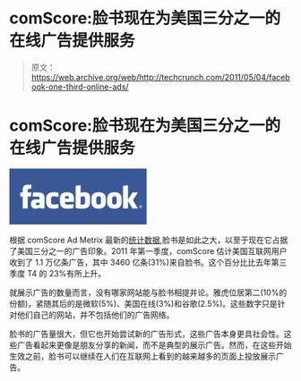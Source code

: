 # comScore:脸书现在为美国三分之一的在线广告提供服务

> 原文：<https://web.archive.org/web/http://techcrunch.com/2011/05/04/facebook-one-third-online-ads/>

# comScore:脸书现在为美国三分之一的在线广告提供服务

![](img/e344aa6dc3e7383758222c266dd76bd5.png)

根据 comScore Ad Metrix 最新的[统计数据](https://web.archive.org/web/20230204225013/http://www.prnewswire.com/news-releases/us-online-display-advertising-market-delivers-11-trillion-impressions-in-q1-2011-121249734.html),脸书是如此之大，以至于现在它占据了美国三分之一的广告印象。2011 年第一季度，comScore 估计美国互联网用户收到了 1.1 万亿条广告，其中 3460 亿条(31%)来自脸书。这个百分比比去年第三季度 T4 的 23%有所上升。

就展示广告的数量而言，没有哪家网站能与脸书相提并论。雅虎位居第二(10%的份额)，紧随其后的是微软(5%)、美国在线(3%)和谷歌(2.5%)。这些数字只是针对他们自己的网站，并不包括他们的广告网络。

脸书的广告量很大，但它也开始尝试新的广告形式，这些广告本身更具社会性。这些广告看起来更像是朋友分享的新闻，而不是典型的展示广告。然而，在这些开始生效之前，脸书可以继续在人们在互联网上看到的越来越多的页面上投放展示广告。